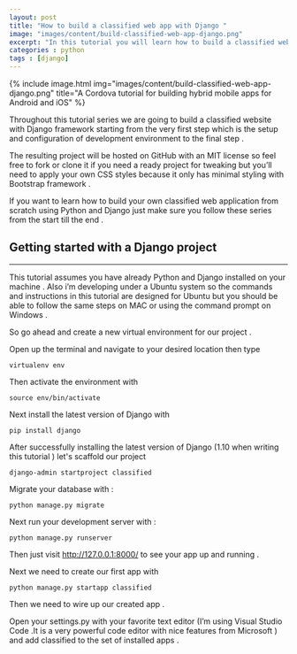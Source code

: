 ```yaml
---
layout: post
title: "How to build a classified web app with Django "
image: "images/content/build-classified-web-app-django.png"
excerpt: "In this tutorial you will learn how to build a classified web application with Python and Django framework "
categories : python
tags : [django]
---
```

{% include image.html 
    img="images/content/build-classified-web-app-django.png" 
    title="A Cordova tutorial for building hybrid mobile apps for Android and iOS" 
%}



Throughout this tutorial series we are going to build a classified website with Django framework 
starting from the very first step which is the setup and configuration of development 
environment to the final step .

The resulting project will be hosted on GitHub with an MIT license 
so feel free to fork or clone it if you need a ready project
for tweaking but you’ll need to apply your own CSS styles because
it only has minimal styling with Bootstrap framework  .

If you want to learn how to build your own classified web application from scratch using Python and 
Django just make sure you follow these series from the start till the end .

Getting started with a Django project
--------------------------------------
--------------------------------------

This tutorial assumes you have already Python and Django installed on your machine .
Also i’m developing under a  Ubuntu system so the commands and instructions in this tutorial 
are designed for Ubuntu but you should be able to follow the same steps on MAC or using the command prompt on Windows .

So go ahead and create a new virtual environment for our project .

Open up the terminal and navigate to your desired location then type

	virtualenv env

Then activate the environment with 

	source env/bin/activate

Next install the latest version of Django with

	pip install django

After successfully installing the latest version of Django (1.10 when writing this tutorial )  let's scaffold our project 

	django-admin startproject classified

Migrate your database with :

	python manage.py migrate

Next run your development server with :

	python manage.py runserver

Then just visit http://127.0.0.1:8000/ to see your app up and running .

Next we need to create our first app with
	
	python manage.py startapp classified

Then we need to wire up our created app .

Open your settings.py with your favorite text editor (I’m using Visual Studio Code .It is a very powerful code editor with nice features from Microsoft ) and add classified to the set of installed apps .



